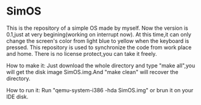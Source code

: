 # SimOS
This is the repository of a simple OS made by myself.
Now the version is 0.1,just at very begining(working on interrupt now).
At this time,it can only change the screen's color from light blue to yellow when the keyboard is pressed.
This repository is used to synchronize the code from work place and home.
There is no license protect,you can take it freely.

How to make it:
Just download the whole directory and type "make all",you will get the disk image SimOS.img.And "make clean" will recover the directory.

How to run it:
Run "qemu-system-i386 -hda SimOS.img" or brun it on your IDE disk.
